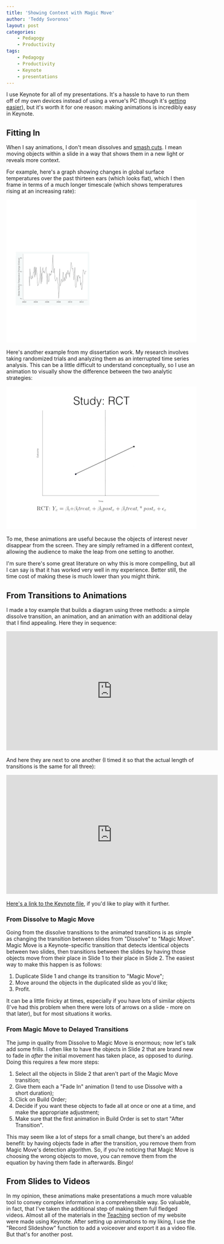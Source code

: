 ```yaml
---
title: 'Showing Context with Magic Move'
author: 'Teddy Svoronos'
layout: post
categories:
    - Pedagogy
    - Productivity
tags:
    - Pedagogy
    - Productivity
    - Keynote
    - presentations
---
```

I use Keynote for all of my presentations. It's a hassle to have to run them off of my own devices instead of using a venue's PC (though it's [getting easier](http://teddysvoronos.com/2014-04-03-wireless-presenting-just-got-a-lot-easier/)), but it's worth it for one reason: making animations is incredibly easy in Keynote.

## Fitting In

When I say animations, I don't mean dissolves and [smash cuts](https://en.m.wikipedia.org/wiki/Smash_cut). I mean moving objects within a slide in a way that shows them in a new light or reveals more context.

For example, here's a graph showing changes in global surface temperatures over the past thirteen ears (which looks flat), which I then frame in terms of a much longer timescale (which shows temperatures rising at an increasing rate):

![](/assets/img/2015-07-climatechange.gif) 

Here's another example from my dissertation work. My research involves taking randomized trials and analyzing them as an interrupted time series analysis. This can be a little difficult to understand conceptually, so I use an animation to visually show the difference between the two analytic strategies:

![](/assets/img/2015-07-its.gif) 

To me, these animations are useful because the objects of interest never disappear from the screen. They are simply reframed in a different context, allowing the audience to make the leap from one setting to another.

I'm sure there's some great literature on why this is more compelling, but all I can say is that it has worked very well in my experience. Better still, the time cost of making these is much lower than you might think.

## From Transitions to Animations

I made a toy example that builds a diagram using three methods: a simple dissolve transition, an animation, and an animation with an additional delay that I find appealing. Here they in sequence:

<iframe width="560" height="315" src="https://www.youtube.com/embed/JDj-aZlDEhw?si=LxxAr3cPDcJey5uT" title="YouTube video player" frameborder="0" allow="accelerometer; autoplay; clipboard-write; encrypted-media; gyroscope; picture-in-picture; web-share" referrerpolicy="strict-origin-when-cross-origin" allowfullscreen></iframe>

And here they are next to one another (I timed it so that the actual length of transitions is the same for all three):

<iframe width="560" height="315" src="https://www.youtube.com/embed/JDj-aZlDEhw?si=LxxAr3cPDcJey5uT" title="YouTube video player" frameborder="0" allow="accelerometer; autoplay; clipboard-write; encrypted-media; gyroscope; picture-in-picture; web-share" referrerpolicy="strict-origin-when-cross-origin" allowfullscreen></iframe>

[Here's a link to the Keynote file](/downloads/Magic-Move-Sample.key.zip), if you'd like to play with it further.

### From Dissolve to Magic Move

Going from the dissolve transitions to the animated transitions is as simple as changing the transition between slides from "Dissolve" to "Magic Move". Magic Move is a Keynote-specific transition that detects identical objects between two slides, then transitions between the slides by having those objects move from their place in Slide 1 to their place in Slide 2. The easiest way to make this happen is as follows:

  1. Duplicate Slide 1 and change its transition to "Magic Move";
  2. Move around the objects in the duplicated slide as you'd like;
  3. Profit.

It can be a little finicky at times, especially if you have lots of similar objects (I've had this problem when there were lots of arrows on a slide - more on that later), but for most situations it works.

### From Magic Move to Delayed Transitions

The jump in quality from Dissolve to Magic Move is enormous; now let's talk add some frills. I often like to have the objects in Slide 2 that are brand new to fade in _after_ the initial movement has taken place, as opposed to _during_. Doing this requires a few more steps:

  1. Select all the objects in Slide 2 that aren't part of the Magic Move transition;
  2. Give them each a "Fade In" animation (I tend to use Dissolve with a short duration);
  3. Click on Build Order;
  4. Decide if you want these objects to fade all at once or one at a time, and make the appropriate adjustment;
  5. Make sure that the first animation in Build Order is set to start "After Transition".

This may seem like a lot of steps for a small change, but there's an added benefit: by having objects fade in after the transition, you remove them from Magic Move's detection algorithm. So, if you're noticing that Magic Move is choosing the wrong objects to move, you can remove them from the equation by having them fade in afterwards. Bingo!

## From Slides to Videos

In my opinion, these animations make presentations a much more valuable tool to convey complex information in a comprehensible way. So valuable, in fact, that I've taken the additional step of making them full fledged videos. Almost all of the materials in the [Teaching](http://www.teddysvoronos.com/teaching) section of my website were made using Keynote. After setting up animations to my liking, I use the "Record Slideshow" function to add a voiceover and export it as a video file. But that's for another post.
